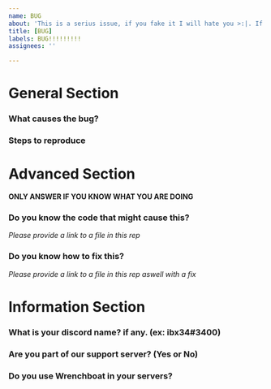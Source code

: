 ```yaml
---
name: BUG
about: 'This is a serius issue, if you fake it I will hate you >:|. If you found a bug please report it.'
title: [BUG]
labels: BUG!!!!!!!!!
assignees: ''

---
```


# General Section

### What causes the bug?

### Steps to reproduce

# Advanced Section
**ONLY ANSWER IF YOU KNOW WHAT YOU ARE DOING**

### Do you know the code that might cause this?
*Please provide a link to a file in this rep*

### Do you know how to fix this?
*Please provide a link to a file in this rep aswell with a fix*

# Information Section

### What is your discord name? if any. (ex: ibx34#3400)

### Are you part of our support server? (Yes or No)

### Do you use Wrenchboat in your servers?